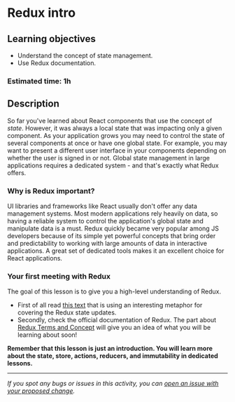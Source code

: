 # Redux intro

## Learning objectives

- Understand the concept of state management.
- Use Redux documentation.

### Estimated time: 1h

## Description

So far you've learned about React components that use the concept of _state_. However, it was always a local state that was impacting only a given component.
As your application grows you may need to control the state of several components at once or have one global state.
For example, you may want to present a different user interface in your components depending on whether the user is signed in or not.
Global state management in large applications requires a dedicated system - and that's exactly what Redux offers.

### Why is Redux important?

UI libraries and frameworks like React usually don't offer any data management systems.
Most modern applications rely heavily on data, so having a reliable system to control the application's global state and manipulate data is a must.
Redux quickly became very popular among JS developers because of its simple yet powerful concepts that bring order and predictability to working with large amounts of data in interactive applications.
A great set of dedicated tools makes it an excellent choice for React applications.

### Your first meeting with Redux

The goal of this lesson is to give you a high-level understanding of Redux.

- First of all read [this text](https://medium.com/leanjs/introduction-to-redux-redux-explained-with-very-simple-examples-b39d7967ceb8) that is using an interesting metaphor for covering the Redux state updates.
- Secondly, check the official documentation of Redux. The part about [Redux Terms and Concept](https://redux.js.org/tutorials/essentials/part-1-overview-concepts#redux-terms-and-concepts) will give you an idea of what you will be learning about soon!

**Remember that this lesson is just an introduction. You will learn more about the state, store, actions, reducers, and immutability in dedicated lessons.**

---

_If you spot any bugs or issues in this activity, you can [open an issue with your proposed change](https://github.com/microverseinc/curriculum-transversal-skills/blob/main/git-github/articles/open_issue.md)._
